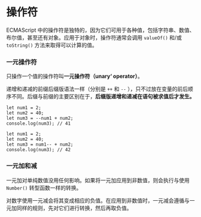 # 操作符

ECMAScript 中的操作符是独特的，因为它们可用于各种值，包括字符串、数值、布尔值，甚至还有对象。应用于对象时，操作符通常会调用 `valueOf()` 和/或 `toString()` 方法来取得可以计算的值。

### 一元操作符

只操作一个值的操作符叫**一元操作符（unary‘ operator）**。

递增和递减的前缀后缀版语法一样（分别是 `++` 和 `--` ），只不过放在变量的前后顺序不同。后缀与前缀的主要区别在于，**后缀版递增和递减在语句被求值后才发生。**

```tsx
let num1 = 2;
let num2 = 40;
let num3 = --num1 + num2;
console.log(num3); // 41

let num1 = 2;
let num2 = 40;
let num3 = num1-- + num2;
console.log(num3); // 42
```

### 一元加和减

一元加对单纯数值没用任何影响。如果将一元加应用到非数值，则会执行与使用 `Number()` 转型函数一样的转换。

对数字使用一元减会将其变成相应的负值。在应用到非数值时，一元减会遵循与一元加同样的规则，先对它们进行转换，然后再取负值。